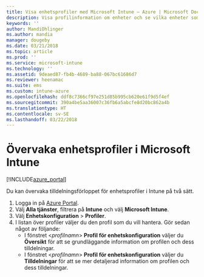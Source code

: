```yaml
---
title: Visa enhetsprofiler med Microsoft Intune – Azure | Microsoft Docs
description: Visa profilinformation om enheter och se vilka enheter som har tilldelade eller distribuerade Microsoft Intune-enhetsprofiler.
keywords: ''
author: MandiOhlinger
ms.author: mandia
manager: dougeby
ms.date: 03/21/2018
ms.topic: article
ms.prod: ''
ms.service: microsoft-intune
ms.technology: ''
ms.assetid: 9deaed87-fb4b-4689-ba88-067bc61686d7
ms.reviewer: heenamac
ms.suite: ems
ms.custom: intune-azure
ms.openlocfilehash: ddf8c7366cf97e251d85b995cb620e61f9d5f4ef
ms.sourcegitcommit: 390a4be5aa36007c36fb6a5abcfe8d20bc862a4b
ms.translationtype: HT
ms.contentlocale: sv-SE
ms.lasthandoff: 03/22/2018
---
```

# <a name="monitor-device-profiles-in-microsoft-intune"></a>Övervaka enhetsprofiler i Microsoft Intune

[!INCLUDE[azure_portal](./includes/azure_portal.md)]

Du kan övervaka tilldelningsförloppet för enhetsprofiler i Intune på två sätt.

1. Logga in på [Azure Portal](https://portal.azure.com).
2. Välj **Alla tjänster**, filtrera på **Intune** och välj **Microsoft Intune**.
3. Välj **Enhetskonfiguration** > **Profiler**.
4. I listan över profiler väljer du den profil som du vill hantera. Gör sedan något av följande:
    - I fönstret <*profilnamn*> **Profil för enhetskonfiguration** väljer du **Översikt** för att se grundläggande information om profilen och dess tilldelningar.
    - I fönstret <*profilnamn*> **Profil för enhetskonfiguration** väljer du **Tilldelningar** för att se mer detaljerad information om profilen och dess tilldelningar.
